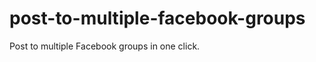 post-to-multiple-facebook-groups
================================

Post to multiple Facebook groups in one click.
